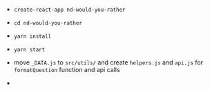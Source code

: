 - `create-react-app nd-would-you-rather`
- `cd nd-would-you-rather`
- `yarn install`
- `yarn start`
- move `_DATA.js` to `src/utils/` and create `helpers.js` and `api.js` for `formatQuestion` function and api calls

- 